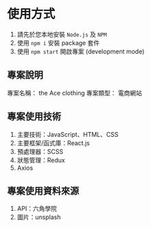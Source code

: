 # 使用方式

1.  請先於您本地安裝 `Node.js` 及 `NPM`
2.  使用 `npm i` 安裝 package 套件
3.  使用 `npm start` 開啟專案 (development mode)

## 專案說明

專案名稱： the Ace clothing
專案類型： 電商網站

## 專案使用技術

1.  主要技術：JavaScript、HTML、CSS
2.  主要框架/函式庫：React.js
3.  預處理器：SCSS
4.  狀態管理：Redux
5.  Axios

## 專案使用資料來源

1.  API：六角學院
2.  圖片：unsplash
